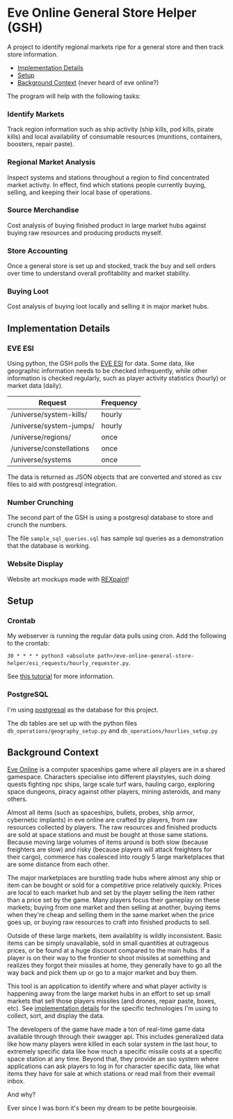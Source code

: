 # Eve Online General Store Helper (GSH)
A project to identify regional markets ripe for a general store and then track store information.

- [Implementation Details](#implementation)
- [Setup](#setup)
- [Background Context](#context) (never heard of eve online?)

The program will help with the following tasks:

### Identify Markets
Track region information such as ship activity (ship kills, pod kills, pirate kills) and local availability of consumable resources (munitions, containers, boosters, repair paste).

### Regional Market Analysis
Inspect systems and stations throughout a region to find concentrated market activity. In effect, find which stations people currently buying, selling, and keeping their local base of operations.

### Source Merchandise
Cost analysis of buying finished product in large market hubs against buying raw resources and producing products myself.

### Store Accounting
Once a general store is set up and stocked, track the buy and sell orders over time to understand overall profitability and market stability.

### Buying Loot
Cost analysis of buying loot locally and selling it in major market hubs.

## Implementation Details<a name="implemenation"></a>
### EVE ESI
Using python, the GSH polls the [EVE ESI](https://esi.evetech.net/ui/) for data. Some data, like geographic information needs to be checked infrequently, while other information is checked regularly, such as player activity statistics (hourly) or market data (daily).

| Request                  | Frequency |
| ------------------------ | --------- |
| /universe/system-kills/  | hourly    |
| /universe/system-jumps/  | hourly    |
| /universe/regions/       | once      |
| /universe/constellations | once      |
| /universe/systems        | once      |

The data is returned as JSON objects that are converted and stored as csv files to aid with postgresql integration.

### Number Crunching
The second part of the GSH is using a postgresql database to store and crunch the numbers.

The file `sample_sql_queries.sql` has sample sql queries as a demonstration that the database is working. 

### Website Display
Website art mockups made with [REXpaint](https://www.gridsagegames.com/rexpaint/)!

## Setup<a name="setup"></a>
### Crontab
My webserver is running the regular data pulls using cron. Add the following to the crontab:

`30 * * * * python3 <absolute path>/eve-online-general-store-helper/esi_requests/hourly_requester.py`. 

See [this tutorial](https://ostechnix.com/a-beginners-guide-to-cron-jobs/) for more information.

### PostgreSQL
I'm using [postgresql](https://www.postgresql.org/) as the database for this project.

The db tables are set up with the python files `db_operations/geography_setup.py` and `db_operations/hourlies_setup.py`

## Background Context<a name="context"></a>
[Eve Online](https://www.eveonline.com/) is a computer spaceships game where all players are in a shared gamespace. Characters specialise into different playstyles, such doing quests fighting npc ships, large scale turf wars, hauling cargo, exploring space dungeons, piracy against other players, mining asteroids, and many others.

Almost all items (such as spaceships, bullets, probes, ship armor, cybernetic implants) in eve online are crafted by players, from raw resources collected by players. The raw resources and finished products are sold at space stations and must be bought at those same stations. Because moving large volumes of items around is both slow (because freighters are slow) and risky (because players will attack freighters for their cargo), commerce has coalesced into rougly 5 large marketplaces that are some distance from each other.

The major marketplaces are burstling trade hubs where almost any ship or item can be bought or sold for a competitive price relatively quickly. Prices are local to each market hub and set by the player selling the item rather than a price set by the game. Many players focus their gameplay on these markets; buying from one market and then selling at another, buying items when they're cheap and selling them in the same market when the price goes up, or buying raw resources to craft into finished products to sell.

Outside of these large markets, item availablity is wildly inconsistent. Basic items can be simply unavailable, sold in small quantities at outrageous prices, or be found at a huge discount compared to the main hubs. If a player is on their way to the frontier to shoot missiles at something and realizes they forgot their missiles at home, they generally have to go all the way back and pick them up or go to a major market and buy them. 

This tool is an application to identify where and what player activity is happening away from the large market hubs in an effort to set up small markets that sell those players missiles (and drones, repair paste, boxes, etc). See [implementation details](#implementation) for the specific technologies I'm using to collect, sort, and display the data.

The developers of the game have made a ton of real-time game data available through through their swagger api. This includes generalized data like how many players were killed in each solar system in the last hour, to extremely specific data like how much a specific missile costs at a specific space station at any time. Beyond that, they provide an sso system where applications can ask players to log in for character specific data, like what items they have for sale at which stations or read mail from their evemail inbox.

And why? 

Ever since I was born it's been my dream to be petite bourgeoisie.
